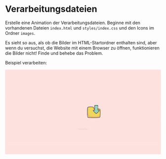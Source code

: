 # Verarbeitungsdateien
Erstelle eine Animation der Verarbeitungsdateien. Beginne mit den vorhandenen Dateien `index.html` und `styles/index.css` und den Icons im Ordner `images`.

Es sieht so aus, als ob die Bilder im HTML-Startordner enthalten sind, aber wenn du versuchst, die Website mit einem Browser zu öffnen, funktionieren die Bilder nicht! Finde und behebe das Problem.

Beispiel verarbeiten:

![](./processing-example.gif)
